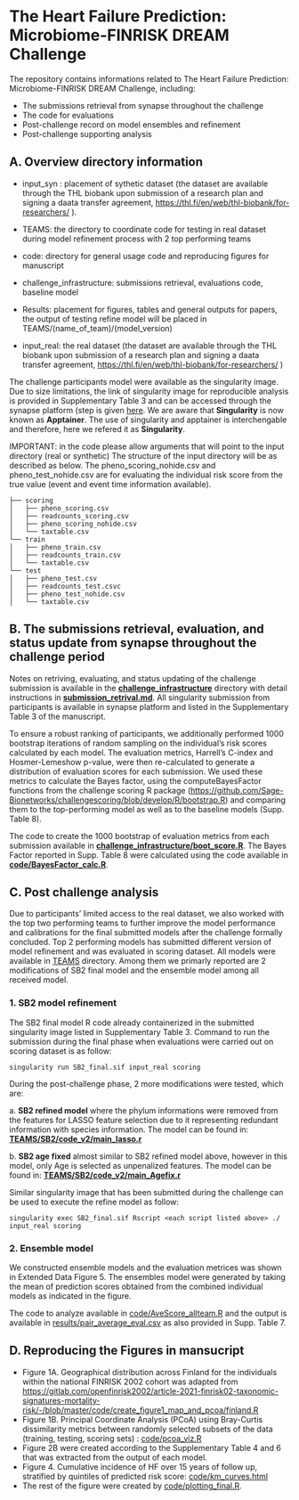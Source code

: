 # The Heart Failure Prediction: Microbiome-FINRISK DREAM Challenge

The repository contains informations related to The Heart Failure Prediction: Microbiome-FINRISK DREAM Challenge, including:
* The submissions retrieval from synapse throughout the challenge
* The code for evaluations
* Post-challenge record on model ensembles and refinement
* Post-challenge supporting analysis

## A. Overview directory information

* input_syn : placement of sythetic dataset (the dataset are available through the THL biobank upon submission of a research plan and signing a daata transfer agreement, https://thl.fi/en/web/thl-biobank/for-researchers/ ).

* TEAMS: the directory to coordinate  code for testing in real dataset during model refinement process with 2 top performing teams

* code: directory for general usage code and reproducing figures for manuscript

* challenge_infrastructure: submissions retrieval, evaluations code, baseline model

* Results: placement for figures, tables and general outputs for papers, the output of testing refine model will be placed in TEAMS/(name_of_team)/(model_version)

* input_real: the real dataset (the dataset are available through the THL biobank upon submission of a research plan and signing a daata transfer agreement, https://thl.fi/en/web/thl-biobank/for-researchers/ )

The challenge participants model were available as the singularity image. Due to size limitations, the link of singularity image for reproducible analysis is provided in Supplementary Table 3 and can be accessed through the synapse platform (step is given [here](https://help.synapse.org/docs/Downloading-Data-Programmatically.2003796248.html). We are aware that **Singularity** is now known as **Apptainer**. The use of singularity and apptainer is interchengable and therefore, here we refered it as **Singularity**.

IMPORTANT: in the code please allow arguments that will point to the input directory (real or synthetic)
The structure of the input directory will be as described as below. The pheno_scoring_nohide.csv and  pheno_test_nohide.csv are for evaluating the individual risk score from the true value (event and event time information available).

```
├── scoring
│   ├── pheno_scoring.csv
│   ├── readcounts_scoring.csv
│   ├── pheno_scoring_nohide.csv
│   └── taxtable.csv
└── train
│   ├── pheno_train.csv
│   ├── readcounts_train.csv
│   └── taxtable.csv
└── test
│   ├── pheno_test.csv
│   ├── readcounts_test.csvc
│   ├── pheno_test_nohide.csv
│   └── taxtable.csv
```

## B. The submissions retrieval, evaluation, and status update from synapse throughout the challenge period

Notes on retriving, evaluating, and status updating of the challenge submission is available in the **[challenge_infrastructure](https://github.com/FinriskHFDREAM/FinriskHF_post1/tree/main/challenge_infrastructure)** directory with detail instructions in **[submission_retrival.md](https://github.com/FinriskHFDREAM/FinriskHF_post1/blob/main/challenge_infrastructure/submission_retrival.md)**.
All singularity submission from participants is available in synapse platform and listed in the Supplementary Table 3 of the manuscript.

To ensure a robust ranking of participants, we additionally performed 1000 bootstrap iterations of random sampling on the individual’s risk scores calculated by each model. The evaluation metrics, Harrell’s C-index and Hosmer-Lemeshow p-value, were then re-calculated to generate a distribution of evaluation scores for each submission. We used these metrics to calculate the Bayes factor, using the computeBayesFactor functions from the challenge scoring R package (https://github.com/Sage-Bionetworks/challengescoring/blob/develop/R/bootstrap.R) and comparing them to the top-performing model as well as to the baseline models (Supp. Table 8). 

The code to create the 1000 bootstrap of evaluation metrics from each submission available in **[challenge_infrastructure/boot_score.R](https://github.com/FinriskHFDREAM/FinriskHF_post1/blob/main/challenge_infrastructure/boot_score.R)**. 
The Bayes Factor reported in Supp. Table 8 were  calculated using the code available in **[code/BayesFactor_calc.R](https://github.com/FinriskHFDREAM/FinriskHF_post1/blob/main/code/BayesFactor_calc.R)**. 


## C. Post challenge analysis

Due to participants’ limited access to the real dataset, we also worked with the top two performing teams to further improve the model performance and calibrations for the final submitted models after the challenge formally concluded. Top 2 performing models has submitted different version of model refinement and was evaluated in scoring dataset. All models were available in [TEAMS](https://github.com/FinriskHFDREAM/FinriskHF_post1/tree/main/TEAMS) directory. Among them we primarly reported are 2 modifications of SB2 final model and the ensemble model among all received model. 

### 1. SB2 model refinement

The SB2 final model R code already containerized in the submitted singularity image listed in Supplementary Table 3.
Command to run the submission during the final phase when evaluations were carried out on scoring dataset is as follow:

```
singularity run SB2_final.sif input_real scoring
```
During the post-challenge phase, 2 more modifications were tested, which are:

a. **SB2 refined model** where the phylum informations were removed from the features for LASSO feature selection due to it representing redundant information with species information. The model can be found in: **[TEAMS/SB2/code_v2/main_lasso.r](https://github.com/FinriskHFDREAM/FinriskHF_post1/blob/main/TEAMS/SB2/code_v2/main_lasso.r)**

b. **SB2 age fixed** almost similar to SB2 refined model above, however in this model, only Age is selected as unpenalized features. The model can be found in: **[TEAMS/SB2/code_v2/main_Agefix.r](https://github.com/FinriskHFDREAM/FinriskHF_post1/blob/main/TEAMS/SB2/code_v2/main_Agefix.r)**

Similar singularity image that has been submitted during the challenge can be used to execute the refine model as follow:

```
singularity exec SB2_final.sif Rscript <each script listed above> ./ input_real scoring
```

### 2. Ensemble model

We constructed ensemble models and the evaluation metrices was shown in Extended Data Figure 5. The ensembles model were generated by taking the mean of prediction scores obtained from the combined individual models as indicated in the figure.

The code to analyze available in [code/AveScore_allteam.R](https://github.com/FinriskHFDREAM/FinriskHF_post1/blob/main/code/AveScore_allteam.R) and the output is available in [results/pair_average_eval.csv](https://github.com/FinriskHFDREAM/FinriskHF_post1/blob/main/results/pair_average_eval.csv) as also provided in Supp. Table 7. 


## D. Reproducing the Figures in mansucript

- Figure 1A. Geographical distribution across Finland for the individuals within the national FINRISK 2002 cohort was adapted from https://gitlab.com/openfinrisk2002/article-2021-finrisk02-taxonomic-signatures-mortality-risk/-/blob/master/code/create_figure1_map_and_pcoa/finland.R
- Figure 1B. Principal Coordinate Analysis (PCoA) using Bray-Curtis dissimilarity metrics between randomly selected subsets of the data (training, testing, scoring sets) : [code/pcoa_viz.R](https://github.com/FinriskHFDREAM/FinriskHF_post1/blob/main/code/pcoa_viz.R)
- Figure 2B were created according to the Supplementary Table 4 and 6 that was extracted from the output of each model.
- Figure 4. Cumulative incidence of HF over 15 years of follow up, stratified by quintiles of predicted risk score: [code/km_curves.html](https://github.com/FinriskHFDREAM/FinriskHF_post1/blob/main/code/km_curves.html)
- The rest of the figure were created by [code/plotting_final.R](https://github.com/FinriskHFDREAM/FinriskHF_post1/blob/main/code/plotting_final.R).




